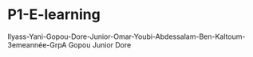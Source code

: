 # P1-E-learning
Ilyass-Yani-Gopou-Dore-Junior-Omar-Youbi-Abdessalam-Ben-Kaltoum-3emeannée-GrpA
Gopou Junior Dore
